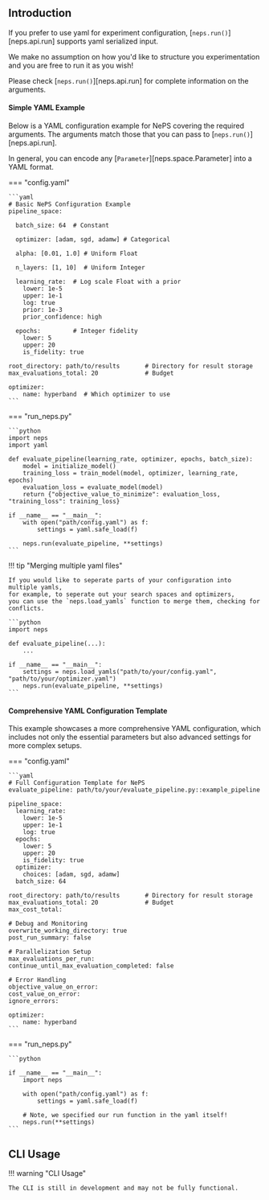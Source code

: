 ## Introduction
If you prefer to use yaml for experiment configuration,
[`neps.run()`][neps.api.run] supports yaml serialized input.

We make no assumption on how you'd like to structure you experimentation
and you are free to run it as you wish!

Please check [`neps.run()`][neps.api.run] for complete information on the arguments.

#### Simple YAML Example
Below is a YAML configuration example for NePS covering the required arguments.
The arguments match those that you can pass to [`neps.run()`][neps.api.run].

In general, you can encode any [`Parameter`][neps.space.Parameter] into a YAML format.

=== "config.yaml"

    ```yaml
    # Basic NePS Configuration Example
    pipeline_space:

      batch_size: 64  # Constant

      optimizer: [adam, sgd, adamw] # Categorical

      alpha: [0.01, 1.0] # Uniform Float

      n_layers: [1, 10]  # Uniform Integer

      learning_rate:  # Log scale Float with a prior
        lower: 1e-5
        upper: 1e-1
        log: true
        prior: 1e-3
        prior_confidence: high

      epochs:         # Integer fidelity
        lower: 5
        upper: 20
        is_fidelity: true

    root_directory: path/to/results       # Directory for result storage
    max_evaluations_total: 20             # Budget

    optimizer:
        name: hyperband  # Which optimizer to use
    ```

=== "run_neps.py"

    ```python
    import neps
    import yaml

    def evaluate_pipeline(learning_rate, optimizer, epochs, batch_size):
        model = initialize_model()
        training_loss = train_model(model, optimizer, learning_rate, epochs)
        evaluation_loss = evaluate_model(model)
        return {"objective_value_to_minimize": evaluation_loss, "training_loss": training_loss}

    if __name__ == "__main__":
        with open("path/config.yaml") as f:
            settings = yaml.safe_load(f)

        neps.run(evaluate_pipeline, **settings)
    ```

!!! tip "Merging multiple yaml files"

    If you would like to seperate parts of your configuration into multiple yamls,
    for example, to seperate out your search spaces and optimizers,
    you can use the `neps.load_yamls` function to merge them, checking for conflicts.

    ```python
    import neps

    def evaluate_pipeline(...):
        ...

    if __name__ == "__main__":
        settings = neps.load_yamls("path/to/your/config.yaml", "path/to/your/optimizer.yaml")
        neps.run(evaluate_pipeline, **settings)
    ```


#### Comprehensive YAML Configuration Template
This example showcases a more comprehensive YAML configuration, which includes not only the essential parameters
but also advanced settings for more complex setups.

=== "config.yaml"

    ```yaml
    # Full Configuration Template for NePS
    evaluate_pipeline: path/to/your/evaluate_pipeline.py::example_pipeline

    pipeline_space:
      learning_rate:
        lower: 1e-5
        upper: 1e-1
        log: true
      epochs:
        lower: 5
        upper: 20
        is_fidelity: true
      optimizer:
        choices: [adam, sgd, adamw]
      batch_size: 64

    root_directory: path/to/results       # Directory for result storage
    max_evaluations_total: 20             # Budget
    max_cost_total:

    # Debug and Monitoring
    overwrite_working_directory: true
    post_run_summary: false

    # Parallelization Setup
    max_evaluations_per_run:
    continue_until_max_evaluation_completed: false

    # Error Handling
    objective_value_on_error:
    cost_value_on_error:
    ignore_errors:

    optimizer:
        name: hyperband
    ```

=== "run_neps.py"

    ```python

    if __name__ == "__main__":
        import neps

        with open("path/config.yaml") as f:
            settings = yaml.safe_load(f)

        # Note, we specified our run function in the yaml itself!
        neps.run(**settings)
    ```

## CLI Usage

!!! warning "CLI Usage"

    The CLI is still in development and may not be fully functional.
